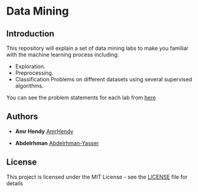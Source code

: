 # Data Mining

## Introduction
This repository will explain a set of data mining labs to make you familiar with the machine learning process including: <br/>
- Exploration.
- Preprocessing.
- Classification Problems on different datasets using several supervised algorithms.</br>

You can see the problem statements for each lab from [here](https://github.com/AmrHendy/data_mining/tree/master/Problems%20Statement)

## Authors

* **Amr Hendy** [AmrHendy](https://github.com/AmrHendy)

* **Abdelrhman** [Abdelrhman-Yasser](https://github.com/Abdelrhman-Yasser)

## License

This project is licensed under the MIT License - see the [LICENSE](LICENSE) file for details
